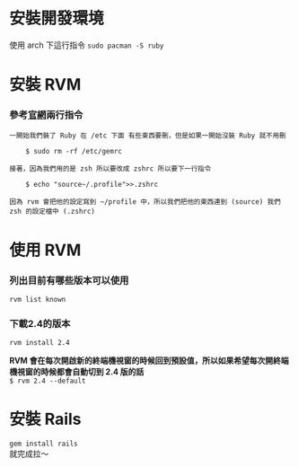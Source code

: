 # 安裝開發環境
使用 arch 下這行指令
`sudo pacman -S ruby`

# 安裝 RVM
### 參考[官網](https://rvm.io/)兩行指令
```
一開始我們裝了 Ruby 在 /etc 下面 有些東西要刪，但是如果一開始沒裝 Ruby 就不用刪

    $ sudo rm -rf /etc/gemrc

接著，因為我們用的是 zsh 所以要改成 zshrc 所以要下一行指令

    $ echo "source~/.profile">>.zshrc

因為 rvm 會把他的設定寫到 ~/profile 中，所以我們把他的東西連到 (source) 我們 zsh 的設定檔中 (.zshrc)
```

# 使用 RVM
### 列出目前有哪些版本可以使用
`rvm list known `
### 下載2.4的版本
`rvm install 2.4 `

**RVM 會在每次開啟新的終端機視窗的時候回到預設值，所以如果希望每次開終端機視窗的時候都會自動切到 2.4 版的話**  
`$ rvm 2.4 --default`

# 安裝 Rails
`gem install rails`  
就完成拉～
